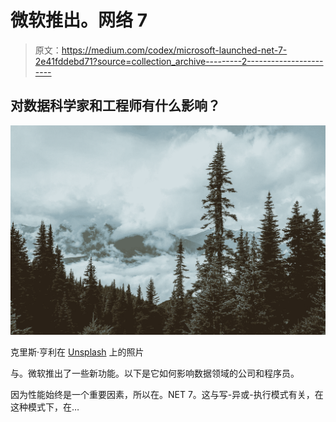 # 微软推出。网络 7

> 原文：<https://medium.com/codex/microsoft-launched-net-7-2e41fddebd71?source=collection_archive---------2----------------------->

## 对数据科学家和工程师有什么影响？

![](img/5ce2675ac18fa5f5b963793491c31f16.png)

克里斯·亨利在 [Unsplash](https://unsplash.com/s/photos/washington-state?utm_source=unsplash&utm_medium=referral&utm_content=creditCopyText) 上的照片

与。微软推出了一些新功能。以下是它如何影响数据领域的公司和程序员。

因为性能始终是一个重要因素，所以在。NET 7。这与写-异或-执行模式有关，在这种模式下，在…